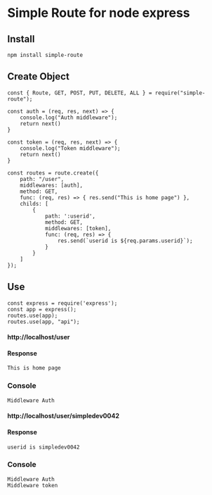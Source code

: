# Simple Route for node express

## Install

```
npm install simple-route
```

## Create Object

```
const { Route, GET, POST, PUT, DELETE, ALL } = require("simple-route");

const auth = (req, res, next) => {
    console.log("Auth middleware");
    return next()
}

const token = (req, res, next) => {
    console.log("Token middleware");
    return next()
}

const routes = route.create({
    path: "/user",
    middlewares: [auth],
    method: GET,
    func: (req, res) => { res.send("This is home page") },
    childs: [
        {
            path: ':userid',
            method: GET,
            middlewares: [token],
            func: (req, res) => {
                res.send(`userid is ${req.params.userid}`);
            }
        }
    ]
});

```

## Use

```
const express = require('express');
const app = express();
routes.use(app);
routes.use(app, "api");
```


#### http://localhost/user

#### Response
```
This is home page
```
### Console
```
Middleware Auth
```


#### http://localhost/user/simpledev0042

#### Response
```
userid is simpledev0042
```
### Console
```
Middleware Auth
Middleware token
```